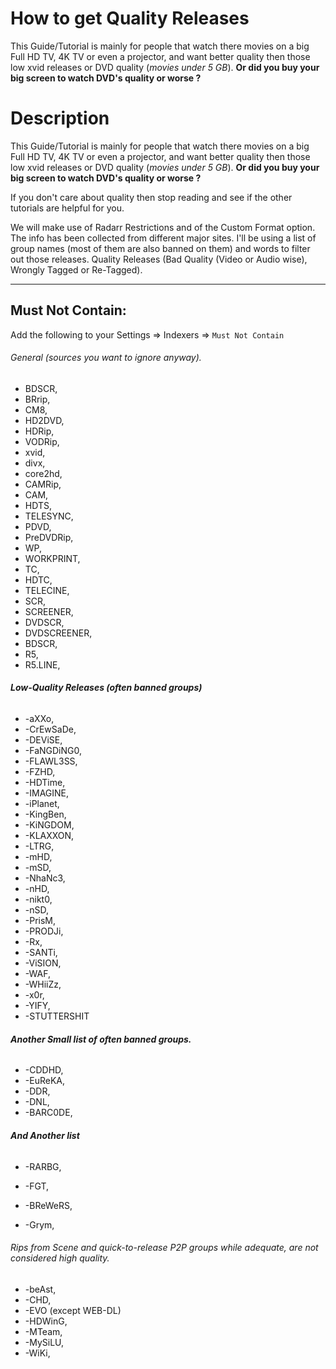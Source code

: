 # How to get Quality Releases

This Guide/Tutorial is mainly for people that watch there movies on a big Full HD TV, 4K TV or even a projector,
and want better quality then those low xvid releases or DVD quality (*movies under 5 GB*).
**Or did you buy your big screen to watch DVD's quality or worse ?**

# Description

This Guide/Tutorial is mainly for people that watch there movies on a big Full HD TV, 4K TV or even a projector,
and want better quality then those low xvid releases or DVD quality (*movies under 5 GB*).
**Or did you buy your big screen to watch DVD's quality or worse ?**

If you don't care about quality then stop reading and see if the other tutorials are helpful for you.

We will make use of Radarr Restrictions and of the Custom Format option.
The info has been collected from different major sites.
I'll be using a list of group names (most of them are also banned on them) and words to filter out those releases.
Quality Releases (Bad Quality (Video or Audio wise), Wrongly Tagged or Re-Tagged).

------

## Must Not Contain:

Add the following to your Settings => Indexers => `Must Not Contain`

###### General (sources you want to ignore anyway).

- BDSCR,
- BRrip,
- CM8,
- HD2DVD,
- HDRip,
- VODRip,
- xvid,
- divx,
- core2hd,
- CAMRip,
- CAM,
- HDTS,
- TELESYNC,
- PDVD,
- PreDVDRip,
- WP,
- WORKPRINT,
- TC,
- HDTC,
- TELECINE,
- SCR,
- SCREENER,
- DVDSCR,
- DVDSCREENER,
- BDSCR,
- R5,
- R5.LINE,



###### **Low-Quality Releases (often banned groups)**

- -aXXo,
- -CrEwSaDe,
- -DEViSE,
- -FaNGDiNG0,
- -FLAWL3SS,
- -FZHD,
- -HDTime,
- -IMAGINE,
- -iPlanet,
- -KingBen,
- -KiNGDOM,
- -KLAXXON,
- -LTRG,
- -mHD,
- -mSD,
- -NhaNc3,
- -nHD,
- -nikt0,
- -nSD,
- -PrisM,
- -PRODJi,
- -Rx,
- -SANTi,
- -ViSION,
- -WAF,
- -WHiiZz,
- -x0r,
- -YIFY,
- -STUTTERSHIT



###### **Another Small list of often banned groups.**

- -CDDHD,
- -EuReKA,
- -DDR,
- -DNL,
- -BARC0DE,



###### **And Another list**

- -RARBG,

- -FGT,

- -BReWeRS,

- -Grym,

  

###### Rips from Scene and quick-to-release P2P groups while adequate, are not considered high quality.


-   -beAst,
-   -CHD,
-   -EVO (except WEB-DL)
-   -HDWinG,
-   -MTeam,
-   -MySiLU,
-   -WiKi,

  